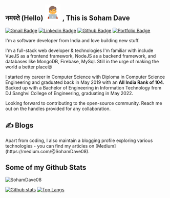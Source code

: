 ## नमस्ते (Hello) <img src="https://raw.githubusercontent.com/SohamDave08/sohamdave08/master/coder.png" width="50px"> , This is Soham Dave
[![Gmail Badge](https://img.shields.io/badge/-dave.soham2000@gmail.com-c14438?style=flat&logo=Gmail&logoColor=white&link=mailto:dave.soham2000@gmail.com)](mailto:dave.soham2000@gmail.com) 
[![Linkedin Badge](https://img.shields.io/badge/-sohamdave08-0072b1?style=flat&logo=Linkedin&logoColor=white&link=https://www.linkedin.com/in/sohamdave08/)](https://www.linkedin.com/in/sohamdave08/) [![Github Badge](https://img.shields.io/badge/-SohamDave08-grey?style=flat&logo=github&logoColor=white&link=https://github.com/SohamDave08/)](https://www.github.com/SohamDave08/) [![Portfolio Badge](https://img.shields.io/badge/portfolio-web-blue?style=flat&link=https://sohamdave.netlify.app//)](https://sohamdave.netlify.app//) <p align='left'> 
I'm a software developer from India and love building new stuff.
  
I'm a full-stack web developer & technologies I'm familiar with include VueJS as a frontend framework, NodeJS as a backend framework, and databases like MongoDB, Firebase, MySql. Still in the urge of making the world a better place😉

I started my career in Computer Science with Diploma in Computer Science Engineering and graduated back in May 2019 with an <b>All India Rank of 104</b>. Backed up with a Bachelor of Engineering in Information Technology from DJ Sanghvi College of Engineering, graduating in May 2022.

Looking forward to contributing to the open-source community. Reach me out on the handles provided for any collaboration.
<br>
</p>

## &#x270d; Blogs
<p align='left'> 
Apart from coding, I also maintain a blogging profile exploring various technologies - you can find my articles on [Medium](https://medium.com/@SohamDave08).
<br>
</p>

## Some of my Github Stats
<p align=left> <img src=https://komarev.com/ghpvc/?username=SohamDave08 alt=SohamDave08 /> </p>

[![Github stats](https://github-readme-stats.vercel.app/api?username=SohamDave08&show_icons=true&include_all_commits=true)](https://github.com/SohamDave08/github-readme-stats)
[![Top Langs](https://github-readme-stats.vercel.app/api/top-langs/?username=SohamDave08&layout=compact)](https://github.com/SohamDave08/github-readme-stats)
